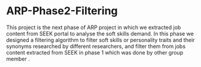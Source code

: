 # ARP-Phase2-Filtering

This project is the next phase of ARP project in which we extracted job content from SEEK  portal to analyse the soft skills demand.
In this phase we designed a filtering algorithm to filter soft skills or personality traits and their synonyms researched by different researchers,
and filter them from jobs content extracted from SEEK in phase 1 which was done by other group member .
